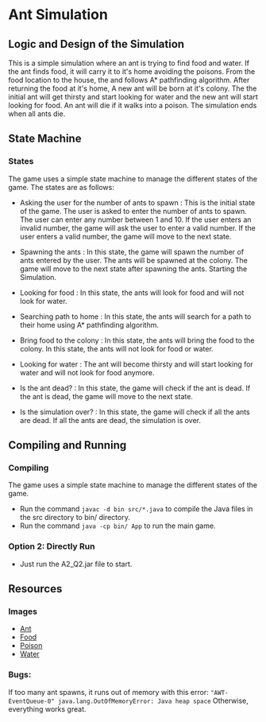 # Ant Simulation

## Logic and Design of the Simulation
This is a simple simulation where an ant is trying to find food and water. If the ant finds food, it will carry it to it's home avoiding the poisons. From the food location to the house, the and follows A* pathfinding algorithm. After returning the food at it's home, A new ant will be born at it's colony. The the initial ant will get thirsty and start looking for water and the new ant will start looking for food. An ant will die if it walks into a poison. The simulation ends when all ants die.

## State Machine

### States

The game uses a simple state machine to manage the different states of the game. The states are as follows:

- Asking the user for the number of ants to spawn : This is the initial state of the game. The user is asked to enter the number of ants to spawn. The user can enter any number between 1 and 10. If the user enters an invalid number, the game will ask the user to enter a valid number. If the user enters a valid number, the game will move to the next state.

- Spawning the ants : In this state, the game will spawn the number of ants entered by the user. The ants will be spawned at the colony. The game will move to the next state after spawning the ants. Starting the Simulation.

- Looking for food : In this state, the ants will look for food and will not look for water.  
- Searching path to home : In this state, the ants will search for a path to their home using A* pathfinding algorithm.
- Bring food to the colony : In this state, the ants will bring the food to the colony. In this state, the ants will not look for food or water.
- Looking for water : The ant will become thirsty and will start looking for water and will not look for food anymore.
- Is the ant dead? : In this state, the game will check if the ant is dead. If the ant is dead, the game will move to the next state.
- Is the simulation over? : In this state, the game will check if all the ants are dead. If all the ants are dead, the simulation is over.


## Compiling and Running

### Compiling
The game uses a simple state machine to manage the different states of the game. 

- Run the command `javac -d bin src/*.java` to compile the Java files in the src directory to bin/ directory.
- Run the command `java -cp bin/ App` to run the main game.

### Option 2: Directly Run

- Just run the A2_Q2.jar file to start.

## Resources

### Images
- [Ant](https://www.pngegg.com/en/png-zblks)
- [Food](https://www.pngegg.com/en/png-medpx)
- [Poison](https://forums.episodeinteractive.com/t/green-magic-overlay/348539)
- [Water](https://www.freepnglogos.com/images/water-drop-11843.html)

### Bugs:
If too many ant spawns, it runs out of memory with this error:
`"AWT-EventQueue-0" java.lang.OutOfMemoryError: Java heap space`
Otherwise, everything works great.

